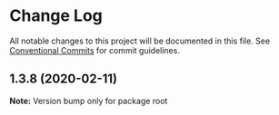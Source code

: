 # Change Log

All notable changes to this project will be documented in this file.
See [Conventional Commits](https://conventionalcommits.org) for commit guidelines.

## 1.3.8 (2020-02-11)

**Note:** Version bump only for package root
